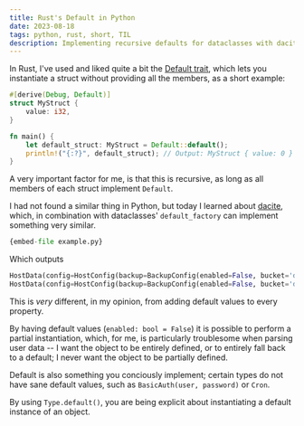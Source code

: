 ```yaml
---
title: Rust's Default in Python
date: 2023-08-18
tags: python, rust, short, TIL
description: Implementing recursive defaults for dataclasses with dacite
---
```


In Rust, I've used and liked quite a bit the [Default trait](https://rust-unofficial.github.io/patterns/idioms/default.html), which lets you instantiate a struct 
without providing all the members, as a short example:

```rust
#[derive(Debug, Default)]
struct MyStruct {
    value: i32,
}

fn main() {
    let default_struct: MyStruct = Default::default();
    println!("{:?}", default_struct); // Output: MyStruct { value: 0 }
}
```

A very important factor for me, is that this is recursive, as long as all members of each struct implement `Default`.


I had not found a similar thing in Python, but today I learned about [dacite](https://github.com/konradhalas/dacite), which, in combination with dataclasses' `default_factory` can
implement something very similar.


```python
{embed-file example.py}
```

Which outputs

```python
HostData(config=HostConfig(backup=BackupConfig(enabled=False, bucket='default')), cron=[])
HostData(config=HostConfig(backup=BackupConfig(enabled=False, bucket='default')), cron=[Cron(name='do something', command='ls')])
```

This is _very_ different, in my opinion, from adding default values to every property.

By having default values (`enabled: bool = False`) it is possible to perform a partial instantiation, which, for me, is particularly troublesome when parsing user data -- I want the object to be entirely defined, or to entirely fall back to a default; I never want the object to be partially defined.

Default is also something you conciously implement; certain types do not have sane default values, such as `BasicAuth(user, password)` or `Cron`.

By using `Type.default()`, you are being explicit about instantiating a default instance of an object.
